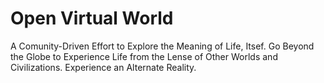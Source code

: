 # Open Virtual World
A Comunity-Driven Effort to Explore the Meaning of Life, Itsef. Go Beyond the Globe to Experience Life from the Lense of Other Worlds and Civilizations. Experience an Alternate Reality.
